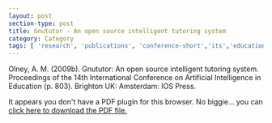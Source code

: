 ```yaml
---
layout: post
section-type: post
title: Gnututor - An open source intelligent tutoring system
category: Category
tags: [ 'research', 'publications', 'conference-short','its','education' ]
---
```

Olney, A. M. (2009b). Gnututor: An open source intelligent tutoring system. Proceedings of the 14th International Conference on Artificial Intelligence in Education (p. 803). Brighton UK: Amsterdam: IOS Press.

<object data="https://umdrive.memphis.edu/aolney/public/publications/olney_aied09.pdf" type="application/pdf" width="100%" height="600px">
 
  <p>It appears you don't have a PDF plugin for this browser.
  No biggie... you can <a href="https://umdrive.memphis.edu/aolney/public/publications/olney_aied09.pdf">click here to
  download the PDF file.</a></p>
  
</object>
